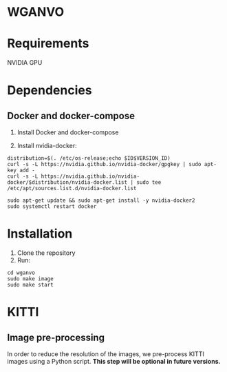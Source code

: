 WGANVO
=============================

# Requirements
NVIDIA GPU

# Dependencies 
## Docker and docker-compose
1. Install Docker and docker-compose

2. Install nvidia-docker:
```
distribution=$(. /etc/os-release;echo $ID$VERSION_ID)
curl -s -L https://nvidia.github.io/nvidia-docker/gpgkey | sudo apt-key add -
curl -s -L https://nvidia.github.io/nvidia-docker/$distribution/nvidia-docker.list | sudo tee /etc/apt/sources.list.d/nvidia-docker.list

sudo apt-get update && sudo apt-get install -y nvidia-docker2
sudo systemctl restart docker
```


# Installation
1. Clone the repository
2. Run:
```
cd wganvo
sudo make image
sudo make start
```

# KITTI
## Image pre-processing
In order to reduce the resolution of the images, we pre-process KITTI images using a Python script. 
**This step will be optional in future versions.**

<!--Para correr el test `vgg_trainable/test/test_model.py`, guardar las imágenes y el modelo en `images_dir` buscar donde se creo el volume, y en el shell del Docker, correr el test apuntando al volume. --> 



